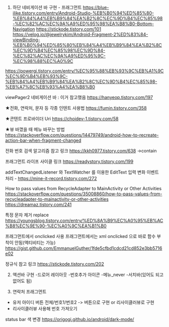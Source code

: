 1. 하단 네비게이션 바 구현 - 프래그먼트
https://blue-ilike.tistory.com/entry/Android-Studio-%EB%B0%94%ED%85%80-%EB%84%A4%EB%B9%84%EA%B2%8C%EC%9D%B4%EC%85%98-%EC%82%AC%EC%9A%A9%ED%95%98%EA%B8%B0-Bottom-Navigation
https://stickode.tistory.com/101
https://velog.io/@jewelrykim/Android-Fragment-2%ED%83%84-viewBinding-%EB%B0%94%ED%85%80%EB%84%A4%EB%B9%84%EA%B2%8C%EC%9D%B4%EC%85%98%EC%9D%84-%EC%82%AC%EC%9A%A9%ED%95%9C-%EC%98%88%EC%A0%9C

https://powergi.tistory.com/entry/%EC%95%88%EB%93%9C%EB%A1%9C%EC%9D%B4%EB%93%9C-%EB%84%A4%EB%B9%84%EA%B2%8C%EC%9D%B4%EC%85%98-%EB%A7%8C%EB%93%A4%EA%B8%B0

viewPager2 네비게이션 바 : 이거 참고했음
https://hanyeop.tistory.com/197



★전화, 연락처, 문자 등 각종 인텐트 사용법
https://fumin.tistory.com/358

★콘텐트 프로바이더 Uri
https://choidev-1.tistory.com/58


★뷰 바꼈을 때 메뉴 바꾸는 방법
https://stackoverflow.com/questions/14479749/android-how-to-recreate-action-bar-when-fragment-changed


전화 번호 검색 알고리즘 참고 링크
https://kkh0977.tistory.com/638
->contain

프래그먼트 라이프 사이클 링크
https://readystory.tistory.com/199

addTextChangedListener 와 TextWatcher 를 이용한 EditText 입력 변화 이벤트 처리  -
https://mine-it-record.tistory.com/272




How to pass values from RecycleAdapter to MainActivity or Other Activities
https://stackoverflow.com/questions/35008860/how-to-pass-values-from-recycleadapter-to-mainactivity-or-other-activities
https://dreamaz.tistory.com/241




특정 문자 제거 replace
https://youngsblog.tistory.com/entry/%ED%8A%B9%EC%A0%95%EB%AC%B8%EC%9E%90-%EC%A0%9C%EA%B1%B0

프래그먼트에서 onclicked 사용
프래그먼트에서는 xml onclicked 으로 바로 함수 부착이 안됨(액티비티는 가능)
https://gist.github.com/EmmanuelGuther/1fde5cfbd1cdcd21cd852e3bb5716e02







정규식 참고 링크
https://stickode.tistory.com/202

2. 액션바 구현
-드로어 레이아웃
-번호추가 아이콘
-메뉴_never
-서치바(있어도 되고 없어도 됨)

3. 연락처 프래그먼트

- 유저 아이디 버튼 전체/번호1/번호2 -> 버튼으로 구현 or 리사이클러뷰로 구현
- 리사이클러뷰 사용해 번호 가져오기


status bar 색 변경
https://origogi.github.io/android/dark-mode/